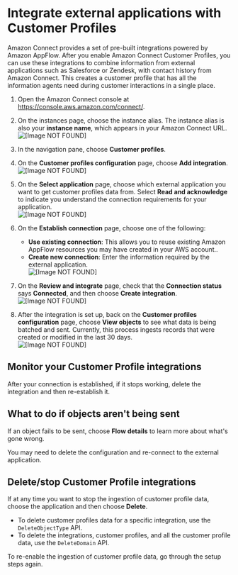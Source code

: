 # Integrate external applications with Customer Profiles<a name="integrate-external-apps-customer-profiles"></a>

Amazon Connect provides a set of pre\-built integrations powered by Amazon AppFlow\. After you enable Amazon Connect Customer Profiles, you can use these integrations to combine information from external applications such as Salesforce or Zendesk, with contact history from Amazon Connect\. This creates a customer profile that has all the information agents need during customer interactions in a single place\.

1. Open the Amazon Connect console at [https://console\.aws\.amazon\.com/connect/](https://console.aws.amazon.com/connect/)\.

1. On the instances page, choose the instance alias\. The instance alias is also your **instance name**, which appears in your Amazon Connect URL\.  
![\[Image NOT FOUND\]](http://docs.aws.amazon.com/connect/latest/adminguide/images/instance.png)

1. In the navigation pane, choose **Customer profiles**\.

1. On the **Customer profiles configuration** page, choose **Add integration**\.  
![\[Image NOT FOUND\]](http://docs.aws.amazon.com/connect/latest/adminguide/images/customer-profiles-enable-addintegration.png)

1. On the **Select application** page, choose which external application you want to get customer profiles data from\. Select **Read and acknowledge** to indicate you understand the connection requirements for your application\.   
![\[Image NOT FOUND\]](http://docs.aws.amazon.com/connect/latest/adminguide/images/customer-profiles-enable-choose-app.png)

1. On the **Establish connection** page, choose one of the following: 
   + **Use existing connection**: This allows you to reuse existing Amazon AppFlow resources you may have created in your AWS account\.\.
   + **Create new connection**: Enter the information required by the external application\.  
![\[Image NOT FOUND\]](http://docs.aws.amazon.com/connect/latest/adminguide/images/customer-profiles-enable-establish-connection.png)

1. On the **Review and integrate** page, check that the **Connection status** says **Connected**, and then choose **Create integration**\.   
![\[Image NOT FOUND\]](http://docs.aws.amazon.com/connect/latest/adminguide/images/customer-profiles-enable-review-and-integrate.png)

1. After the integration is set up, back on the **Customer profiles configuration** page, choose **View objects** to see what data is being batched and sent\. Currently, this process ingests records that were created or modified in the last 30 days\.  
![\[Image NOT FOUND\]](http://docs.aws.amazon.com/connect/latest/adminguide/images/customer-profiles-enable-objects.png)

## Monitor your Customer Profile integrations<a name="monitor-customer-profile-connection"></a>

After your connection is established, if it stops working, delete the integration and then re\-establish it\. 

## What to do if objects aren't being sent<a name="fix-customer-profile-connection"></a>

If an object fails to be sent, choose **Flow details** to learn more about what's gone wrong\. 

You may need to delete the configuration and re\-connect to the external application\. 

## Delete/stop Customer Profile integrations<a name="delete-customer-profile-connection"></a>

If at any time you want to stop the ingestion of customer profile data, choose the application and then choose **Delete**\. 
+ To delete customer profiles data for a specific integration, use the `DeleteObjectType` API\.
+ To delete the integrations, customer profiles, and all the customer profile data, use the `DeleteDomain` API\.

To re\-enable the ingestion of customer profile data, go through the setup steps again\. 